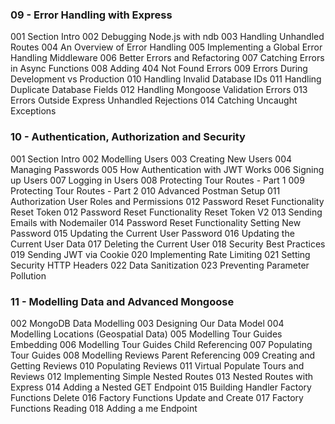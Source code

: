 ### 09 - Error Handling with Express

001 Section Intro
002 Debugging Node.js with ndb
003 Handling Unhandled Routes
004 An Overview of Error Handling
005 Implementing a Global Error Handling Middleware
006 Better Errors and Refactoring
007 Catching Errors in Async Functions
008 Adding 404 Not Found Errors
009 Errors During Development vs Production
010 Handling Invalid Database IDs
011 Handling Duplicate Database Fields
012 Handling Mongoose Validation Errors
013 Errors Outside Express Unhandled Rejections
014 Catching Uncaught Exceptions

### 10 - Authentication, Authorization and Security

001 Section Intro
002 Modelling Users
003 Creating New Users
004 Managing Passwords
005 How Authentication with JWT Works
006 Signing up Users
007 Logging in Users
008 Protecting Tour Routes - Part 1
009 Protecting Tour Routes - Part 2
010 Advanced Postman Setup
011 Authorization User Roles and Permissions
012 Password Reset Functionality Reset Token
012 Password Reset Functionality Reset Token V2
013 Sending Emails with Nodemailer
014 Password Reset Functionality Setting New Password
015 Updating the Current User Password
016 Updating the Current User Data
017 Deleting the Current User
018 Security Best Practices
019 Sending JWT via Cookie
020 Implementing Rate Limiting 
021 Setting Security HTTP Headers
022 Data Sanitization
023 Preventing Parameter Pollution

### 11 - Modelling Data and Advanced Mongoose

002 MongoDB Data Modelling
003 Designing Our Data Model
004 Modelling Locations (Geospatial Data)
005 Modelling Tour Guides Embedding
006 Modelling Tour Guides Child Referencing
007 Populating Tour Guides
008 Modelling Reviews Parent Referencing
009 Creating and Getting Reviews
010 Populating Reviews
011 Virtual Populate Tours and Reviews
012 Implementing Simple Nested Routes
013 Nested Routes with Express
014 Adding a Nested GET Endpoint
015 Building Handler Factory Functions Delete
016 Factory Functions Update and Create
017 Factory Functions Reading
018 Adding a me Endpoint